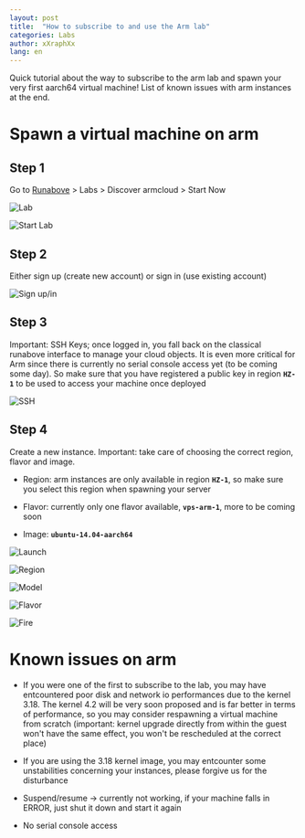 ```yaml
---
layout: post
title:  "How to subscribe to and use the Arm lab"
categories: Labs 
author: xXraphXx
lang: en
---
```


Quick tutorial about the way to subscribe to the arm lab and spawn your very first aarch64 virtual machine! List of known issues with arm instances at the end.

# Spawn a virtual machine on arm

## Step 1

Go to [Runabove](https://www.runabove.com) > Labs > Discover armcloud > Start Now

![Lab](/kb/images/2015-10-13-how-to-use-arm-lab/step1.png)

![Start Lab](/kb/images/2015-10-13-how-to-use-arm-lab/step2.png)
    
## Step 2

Either sign up (create new account) or sign in (use existing account)

![Sign up/in](/kb/images/2015-10-13-how-to-use-arm-lab/step3.png)

## Step 3

Important: SSH Keys; once logged in, you fall back on the classical runabove interface to manage your cloud objects. 
It is even more critical for Arm since there is currently no serial console access yet (to be coming some day). 
So make sure that you have registered a public key in region **`HZ-1`** to be used to access your machine once deployed

![SSH](/kb/images/2015-10-13-how-to-use-arm-lab/step9.png)
    
## Step 4

Create a new instance. Important: take care of choosing the correct region, flavor and image.

 * Region: arm instances are only available in region **`HZ-1`**, so make sure you select this region when spawning your server

 * Flavor: currently only one flavor available, **`vps-arm-1`**, more to be coming soon

 * Image: **`ubuntu-14.04-aarch64`**

![Launch](/kb/images/2015-10-13-how-to-use-arm-lab/step4.png)

![Region](/kb/images/2015-10-13-how-to-use-arm-lab/step5.png)

![Model](/kb/images/2015-10-13-how-to-use-arm-lab/step6.png)

![Flavor](/kb/images/2015-10-13-how-to-use-arm-lab/step7.png)

![Fire](/kb/images/2015-10-13-how-to-use-arm-lab/step8.png)


# Known issues on arm

 * If you were one of the first to subscribe to the lab, you may have entcountered poor disk and network io performances due to the kernel 3.18. The kernel 4.2 will be very soon proposed and is far better in terms of performance, so you may consider respawning a virtual machine from scratch (important: kernel upgrade directly from within the guest won't have the same effect, you won't be rescheduled at the correct place)

 * If you are using the 3.18 kernel image, you may entcounter some unstabilities concerning your instances, please forgive us for the disturbance

 * Suspend/resume -> currently not working, if your machine falls in ERROR, just shut it down and start it again

 * No serial console access

